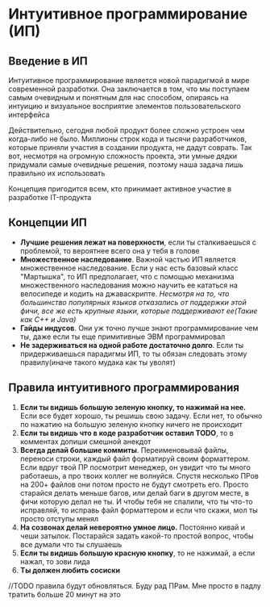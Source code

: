 # Интуитивное программирование (ИП)

## Введение в ИП

Интуитивное программирование является новой парадигмой в мире современной разработки. Она заключается в том, что мы поступаем самым очевидным и понятным для нас способом, опираясь на интуицию и визуальное восприятие элементов пользовательского интерфейса

Действительно, сегодня любой продукт более сложно устроен чем когда-либо не было. Миллионы строк кода и тысячи разработчиков, которые приняли участия в создании продукта, не дадут соврать. Так вот, несмотря на огромную сложность проекта, эти умные дядки придумали самые очевидные решения, поэтому наша задача лишь правильно их использовать

Концепция пригодится всем, кто принимает активное участие в разработке IT-продукта

## Концепции ИП

* **Лучшие решения лежат на поверхности**, если ты сталкиваешься с проблемой, то вероятнее всего она у тебя в голове
* **Множественное наследование**. Важной частью ИП является множественное наследование. Если у нас есть базовый класс "Мартышка", то ИП предполагает, что с помощью механизма множественного наследования можно научить ее кататься на велосипеде и кодить на джаваскрипте. _Несмотря на то, что большинство популярных языков отказались от поддержки этой фичи, все же есть крупные языки, которые поддерживают ее(Такие как C++ и Java)_
* **Гайды индусов**. Они уж точно лучше знают программирование чем ты, даже если ты еще примитивные ЭВМ программировал
* **Не задерживаться на одной работе достаточно долго**. Если ты придерживаешься парадигмы ИП, то ты обязан следовать этому правилу(иначе такого мудака как ты уволят)

## Правила интуитивного программирования 

1. **Если ты видишь большую зеленую кнопку, то нажимай на нее.** Если все будет хорошо, ты решишь свою задачу. Если нет, то обычно по нажатию на большую зеленую кнопку ничего не происходит
2. **Если ты видишь что в коде разработчик оставил TODO**, то в комментах допиши смешной анекдот
3. **Всегда делай большие коммиты**. Переименовывай файлы, переноси строки, каждый файл форматируй своим форматтером. Если вдруг твой ПР посмотрит менеджер, он увидит что ты много работаешь, а про твоих коллег не волнуйся. Спустя несколько ПРов на 200+ файлов они потом просто не будут смотреть его. Просто старайся делать меньше багов, или делай баги в другом месте, в фичи которую делал не ты. И чтобы тебя не спалили, что ты что-то исправляй, то исправь файл форматтером и если что скажи, мол ты просто отступы менял
4. **На созвонах делай невероятно умное лицо.** Постоянно кивай и чеши затылок. Постарайся задать какой-то простой вопрос, чтобы все думали что ты слушаешь
5. **Если ты видишь большую красную кнопку**, то не нажимай, а если нажал, то зови лида
6. **Ты должен любить сосиски**


//TODO правила будут обновляться. Буду рад ПРам. Мне просто в падлу тратить больше 20 минут на это
